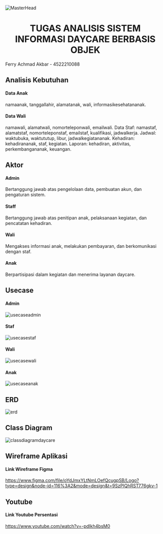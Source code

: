 ![MasterHead](https://user-images.githubusercontent.com/35267447/206916906-9bfb66d9-c419-44c2-908a-4885e610425f.gif)
<br>
<h1 align="center">TUGAS ANALISIS SISTEM INFORMASI DAYCARE BERBASIS OBJEK</h1>

Ferry Achmad Akbar - 4522210088 <br>

## Analisis Kebutuhan
#### Data Anak
namaanak, tanggallahir, alamatanak, wali, informasikesehatananak.
#### Data Wali
namawali, alamatwali, nomorteleponwali, emailwali.
Data Staf: namastaf, alamatstaf, nomorteleponstaf, emailstaf, kualifikasi, jadwalkerja.
Jadwal: waktubuka, waktututup, libur, jadwalkegiatananak.
Kehadiran: kehadirananak, staf, kegiatan.
Laporan: kehadiran, aktivitas, perkembangananak, keuangan.

## Aktor
#### Admin
Bertanggung jawab atas pengelolaan data, pembuatan akun, dan pengaturan sistem.
#### Staff
Bertanggung jawab atas penitipan anak, pelaksanaan kegiatan, dan pencatatan kehadiran.
#### Wali
Mengakses informasi anak, melakukan pembayaran, dan berkomunikasi dengan staf.
#### Anak
Berpartisipasi dalam kegiatan dan menerima layanan daycare.

## Usecase
#### Admin
![usecaseadmin](https://github.com/FerryAchmadAkbar4522210088/APBO-A-4522210088/assets/167895970/6a957150-1133-43cb-b348-6f3b739e0b9e)
#### Staf
![usecasestaf](https://github.com/FerryAchmadAkbar4522210088/APBO-A-4522210088/assets/167895970/1bc01b07-bbf9-4ce1-a0b9-d8862066cbe5)
#### Wali
![usecasewali](https://github.com/FerryAchmadAkbar4522210088/APBO-A-4522210088/assets/167895970/d65152bf-637a-417e-9b24-eaba71076490)
#### Anak
![usecaseanak](https://github.com/FerryAchmadAkbar4522210088/APBO-A-4522210088/assets/167895970/065a047e-5435-4c99-ab7a-266d758fba94)

## ERD
![erd](https://github.com/FerryAchmadAkbar4522210088/APBO-A-4522210088/assets/167895970/1b9c57bf-444d-4b15-b869-e16c2e653858)

## Class Diagram
![classdiagramdaycare](https://github.com/FerryAchmadAkbar4522210088/APBO-A-4522210088/assets/167895970/30b83738-2f1c-4aab-818e-1e15392eb07a)

## Wireframe Aplikasi
#### Link Wireframe Figma
https://www.figma.com/file/oYdJmxYLtNmLOefQcugpSB/Logo?type=design&node-id=116%3A2&mode=design&t=9SzPlQhRST776gkv-1

## Youtube
#### Link Youtube Persentasi
https://www.youtube.com/watch?v=-pdIkh4bsM0
